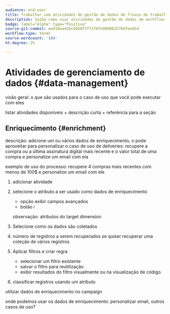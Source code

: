 ```yaml
---
audience: end-user
title: Trabalhar com atividades de gestão de dados de fluxos de trabalho
description: Saiba como usar atividades de gestão de dados em workflows da Web do Adobe Campaign
badge: label="Alpha" type="Positive"
source-git-commit: ee418ea42bc4568f2ff1f0fe9080825764fee65d
workflow-type: tm+mt
source-wordcount: '184'
ht-degree: 2%

---
```


# Atividades de gerenciamento de dados {#data-management}

visão geral: o que são usados para o caso de uso que você pode executar com eles

listar atividades disponíveis + descrição curta + referência para a seção

## Enriquecimento {#enrichment}

descrição: adicione um ou vários dados de enriquecimento, o pode aproveitar para personalizar o caso de uso de deliveries: recupere a compra ou a última assinatura digital mais recente e o valor total de uma compra e personalize um email com ela

exemplo de uso do processo: recupere 4 compras mais recentes com menos de 100$ e personalize um email com ele
1. adicionar atividade
1. selecione o atributo a ser usado como dados de enriquecimento

   + opção exibir campos avançados
   + botão i

   observação: atributos do target dimension

1. Selecione como os dados são coletados
1. número de registros a serem recuperados se quiser recuperar uma coleção de vários registros
1. Aplicar filtros e criar regra

   + selecionar um filtro existente
   + salvar o filtro para reutilização
   + exibir resultados do filtro visualmente ou na visualização de código

1. classificar registros usando um atributo

utilizar dados de enriquecimento no campaign

onde podemos usar os dados de enriquecimento: personalizar email, outros casos de uso?
